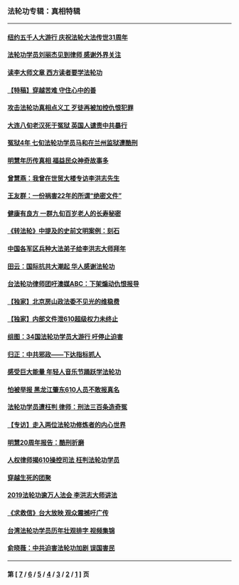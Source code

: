 ### 法轮功专辑：真相特辑
---
#### [纽约五千人大游行 庆祝法轮大法传世31周年](../../pages/nf4389/n13995110.md?09030430) 
#### [法轮功学员刘丽杰见到律师 感谢外界关注](../../pages/nf4389/n13927012.md?09030430) 
#### [读李大师文章 西方读者要学法轮功](../../pages/nf4389/n13925142.md?09030430) 
#### [【特稿】穿越苦难 守住心中的善](../../pages/nf4389/n13784979.md?09030430) 
#### [攻击法轮功真相点义工 歹徒再被加控仇恨犯罪](../../pages/nf4389/n13601019.md?09030430) 
#### [大连八旬老汉死于冤狱 英国人谴责中共暴行](../../pages/nf4389/n13480118.md?09030430) 
#### [冤狱4年 七旬法轮功学员马和在兰州监狱遭酷刑](../../pages/nf4389/n13304688.md?09030430) 
#### [明慧年历传真相 福益民众神奇故事多](../../pages/nf4389/n13294545.md?09030430) 
#### [曾慧燕：我曾在世贸大楼专访李洪志先生](../../pages/nf4389/n12898729.md?09030430) 
#### [王友群：一份祸害22年的所谓“绝密文件”](../../pages/nf4389/n12871750.md?09030430) 
#### [健康有良方 一群九旬百岁老人的长寿秘密](../../pages/nf4389/n12847475.md?09030430) 
#### [《转法轮》中提及的史前文明案例：刻石](../../pages/nf4389/n12758577.md?09030430) 
#### [中国各军区兵种大法弟子给李洪志大师拜年](../../pages/nf4389/n12750047.md?09030430) 
#### [田云：国际抗共大潮起 华人感谢法轮功](../../pages/nf4389/n12357708.md?09030430) 
#### [台法轮功律师团吁澳媒ABC：下架煽动仇恨报导](../../pages/nf4389/n12279917.md?09030430) 
#### [【独家】北京房山政法委不见光的维稳费](../../pages/nf4389/n12031979.md?09030430) 
#### [【独家】内部文件泄610超级权力未终止](../../pages/nf4389/n12023895.md?09030430) 
#### [组图：34国法轮功学员大游行 吁停止迫害](../../pages/nf4389/n11492658.md?09030430) 
#### [归正：中共邪政——下达指标抓人](../../pages/nf4389/n11474770.md?09030430) 
#### [感受巨大能量 年轻人音乐节踊跃学法轮功](../../pages/nf4389/n11441981.md?09030430) 
#### [怕被举报 黑龙江肇东610人员不敢报真名](../../pages/nf4389/n11436499.md?09030430) 
#### [法轮功学员遭枉判 律师：刑法三百条造奇冤](../../pages/nf4389/n11433943.md?09030430) 
#### [【专访】走入两位法轮功修炼者的内心世界](../../pages/nf4389/n11415623.md?09030430) 
#### [明慧20周年报告：酷刑折磨](../../pages/nf4389/n11387954.md?09030430) 
#### [人权律师揭610操控司法 枉判法轮功学员](../../pages/nf4389/n11313370.md?09030430) 
#### [穿越生死的团聚](../../pages/nf4389/n11258922.md?09030430) 
#### [2019法轮功逾万人法会 李洪志大师讲法](../../pages/nf4389/n11265303.md?09030430) 
#### [《求救信》台大放映 观众震撼吁广传](../../pages/nf4389/n10922251.md?09030430) 
#### [台湾法轮功学员历年壮观排字 视频集锦](../../pages/nf4389/n10878789.md?09030430) 
#### [俞晓薇：中共迫害法轮功加剧 误国害民](../../pages/nf4389/n10859260.md?09030430) 

---
#### 第 [ [7](./7.md?09030430) / [6](./6.md?09030430) / [5](./5.md?09030430) / [4](./4.md?09030430) / [3](./3.md?09030430) / [2](./2.md?09030430) / [1](./1.md?09030430) ] 页
